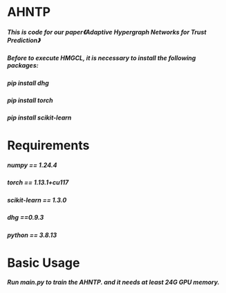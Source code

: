 # AHNTP
##### This is code for our paper《Adaptive Hypergraph Networks for Trust Prediction》

##### Before to execute HMGCL, it is necessary to install the following packages:
##### pip install dhg
##### pip install torch
##### pip install scikit-learn

# Requirements
##### numpy == 1.24.4
##### torch == 1.13.1+cu117
##### scikit-learn == 1.3.0
##### dhg ==0.9.3
##### python == 3.8.13

# Basic Usage
##### Run main.py to train the AHNTP. and it needs at least 24G GPU memory.
